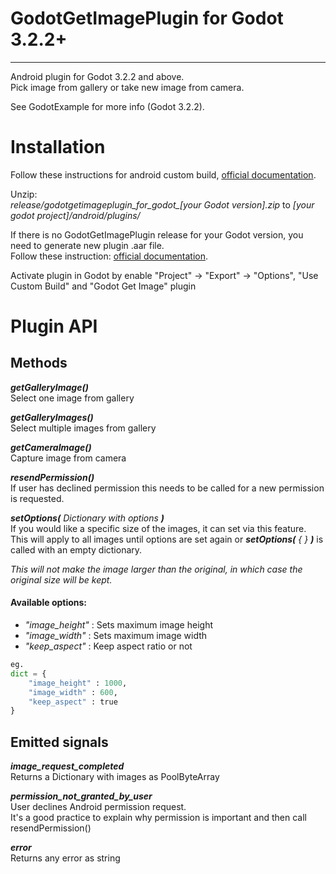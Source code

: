 GodotGetImagePlugin for Godot 3.2.2+
====================================
____________________________________


Android plugin for Godot 3.2.2 and above.  
Pick image from gallery or take new image from camera.

See GodotExample for more info (Godot 3.2.2).

Installation
============

Follow these instructions for android custom build, [ official documentation](https://docs.godotengine.org/en/stable/getting_started/workflow/export/android_custom_build.html "documentation").

Unzip:  
*release/godotgetimageplugin_for_godot_[your Godot version].zip* to *[your godot project]/android/plugins/*

If there is no GodotGetImagePlugin release for your Godot version, you need to generate new plugin .aar file.  
Follow these instruction: [ official documentation](https://docs.godotengine.org/en/stable/tutorials/plugins/android/android_plugin.html "documentation").

Activate plugin in Godot by enable "Project" -> "Export" -> "Options", "Use Custom Build" and "Godot Get Image" plugin

# Plugin API

Methods
-------

***getGalleryImage()***  
Select one image from gallery

***getGalleryImages()***  
Select multiple images from gallery

***getCameraImage()***  
Capture image from camera

***resendPermission()***  
If user has declined permission this needs to be called for a new permission is requested.

***setOptions(*** *Dictionary with options* ***)***  
If you would like a specific size of the images, it can set via this feature.  
This will apply to all images until options are set again or ***setOptions(*** *{ }* ***)*** is called with an empty dictionary.

*This will not make the image larger than the original, in which case the original size will be kept.*

#### Available options:
* *"image_height"* : Sets maximum image height
* *"image_width"* : Sets maximum image width
* *"keep_aspect"* : Keep aspect ratio or not

```python
eg.
dict = {
	"image_height" : 1000,
	"image_width" : 600,
	"keep_aspect" : true
}
```



Emitted signals
---------------

***image_request_completed***  
Returns a Dictionary with images as PoolByteArray

***permission_not_granted_by_user***   
User declines Android permission request.  
It's a good practice to explain why permission is important and then call resendPermission()

***error***  
Returns any error as string
